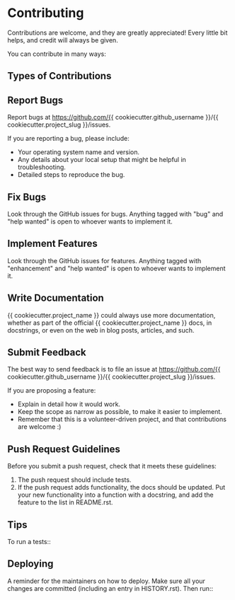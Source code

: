 
Contributing
============

Contributions are welcome, and they are greatly appreciated! Every little bit
helps, and credit will always be given.

You can contribute in many ways:

Types of Contributions
----------------------

Report Bugs
-----------

Report bugs at https://github.com/{{ cookiecutter.github_username }}/{{ cookiecutter.project_slug }}/issues.

If you are reporting a bug, please include:

* Your operating system name and version.
* Any details about your local setup that might be helpful in troubleshooting.
* Detailed steps to reproduce the bug.

Fix Bugs
--------

Look through the GitHub issues for bugs. Anything tagged with "bug" and "help
wanted" is open to whoever wants to implement it.

Implement Features
------------------

Look through the GitHub issues for features. Anything tagged with "enhancement"
and "help wanted" is open to whoever wants to implement it.

Write Documentation
-------------------

{{ cookiecutter.project_name }} could always use more documentation, whether as part of the
official {{ cookiecutter.project_name }} docs, in docstrings, or even on the web in blog posts,
articles, and such.

Submit Feedback
---------------

The best way to send feedback is to file an issue at https://github.com/{{ cookiecutter.github_username }}/{{ cookiecutter.project_slug }}/issues.

If you are proposing a feature:

* Explain in detail how it would work.
* Keep the scope as narrow as possible, to make it easier to implement.
* Remember that this is a volunteer-driven project, and that contributions
  are welcome :)

Push Request Guidelines
-----------------------

Before you submit a push request, check that it meets these guidelines:

1. The push request should include tests.
2. If the push request adds functionality, the docs should be updated. Put
   your new functionality into a function with a docstring, and add the
   feature to the list in README.rst.

Tips
----

To run a tests::


Deploying
---------

A reminder for the maintainers on how to deploy.
Make sure all your changes are committed (including an entry in HISTORY.rst).
Then run::

